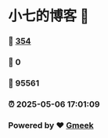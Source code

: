 # 小七的博客 :link:  
### :page_facing_up: [354](/tag.html) 
### :speech_balloon: 0 
### :hibiscus: 95561 
### :alarm_clock: 2025-05-06 17:01:09 
### Powered by :heart: [Gmeek](https://github.com/Meekdai/Gmeek)
